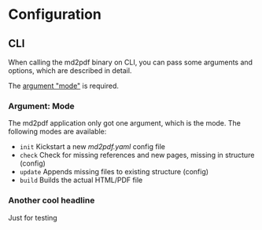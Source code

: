 # Configuration

## CLI

When calling the md2pdf binary on CLI, you can pass some arguments and options,
which are described in detail.

The [argument "mode"](#argument-mode) is required.


### Argument: Mode

The md2pdf application only got one argument, which is the mode.
The following modes are available:

- ``init`` Kickstart a new *md2pdf.yaml* config file
- ``check`` Check for missing references and new pages, missing in structure (config)
- ``update`` Appends missing files to existing structure (config)
- ``build`` Builds the actual HTML/PDF file


### Another cool headline

Just for testing
